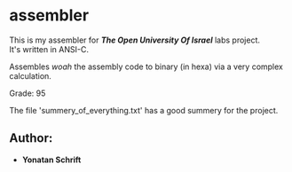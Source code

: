 # assembler
This is my assembler for ***The Open University Of Israel*** labs project.  
It's written in ANSI-C.  

Assembles *woah* the assembly code to binary (in hexa) via a very complex calculation.

Grade: 95

The file 'summery_of_everything.txt' has a good summery for the project.

## Author:
- **Yonatan Schrift**
